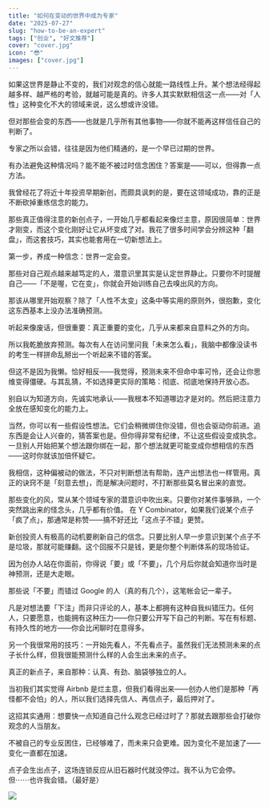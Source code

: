 ```yaml
---
title: "如何在变动的世界中成为专家"
date: "2025-07-27"
slug: "how-to-be-an-expert"
tags: ["创业", "好文推荐"]
cover: "cover.jpg"
icon: "😎"
images: ["cover.jpg"]
---
```

如果这世界是静止不变的，我们对观念的信心就能一路线性上升。某个想法经得起越多样、越严格的考验，就越可能是真的。许多人其实默默相信这一点——对「人性」这种变化不大的领域来说，这么想或许没错。



但对那些会变的东西——也就是几乎所有其他事物——你就不能再这样信任自己的判断了。



专家之所以会错，往往是因为他们精通的，是一个早已过期的世界。



有办法避免这种情况吗？能不能不被过时信念困住？答案是——可以，但得靠一点方法。



我曾经花了将近十年投资早期新创，而颇具讽刺的是，要在这领域成功，靠的正是不断砍掉重练信念的能力。



那些真正值得注意的新创点子，一开始几乎都看起来像烂主意，原因很简单：世界才刚变，而这个变化刚好让它从坏变成了对。我花了很多时间学会分辨这种「翻盘」，而这套技巧，其实也能套用在一切新想法上。



第一步，养成一种信念：世界一定会变。



那些对自己观点越来越笃定的人，潜意识里其实是认定世界静止。只要你不时提醒自己——「不是喔，它在变」，你就会开始训练自己去嗅出风的方向。



那该从哪里开始观察？除了「人性不太变」这条中等实用的原则外，很抱歉，变化这东西基本上没办法准确预测。



听起来像废话，但很重要：真正重要的变化，几乎从来都来自意料之外的方向。



所以我乾脆放弃预测。每次有人在访问里问我「未来怎么看」，我脑中都像没读书的考生一样拼命乱掰出一个听起来不错的答案。



但这不是因为我懒。恰好相反——我觉得，预测未来不但命中率可怜，还会让你思维变得僵硬。与其乱猜，不如选择更实际的策略：彻底、彻底地保持开放心态。



别自以为知道方向，先诚实地承认——我根本不知道哪边才是对的。然后把注意力全放在感知变化的能力上。



当然，你可以有一些假设性想法。它们会稍微绑住你没错，但也会驱动你前进。追东西是会让人兴奋的，猜答案也是。但你得非常有纪律，不让这些假设变成执念。
一旦别人开始把某个想法跟你绑在一起，那个想法就更可能变成你想相信的东西——这时你就该加倍怀疑它。



我相信，这种偏被动的做法，不只对判断想法有帮助，连产出想法也一样管用。真正的诀窍不是「刻意去想」，而是解决问题时，不打断那些莫名冒出来的直觉。



那些变化的风，常从某个领域专家的潜意识中吹出来。只要你对某件事够熟，一个突然跳出来的怪念头，几乎都有价值。
在 Y Combinator，如果我们说某个点子「疯了点」，那通常是称赞——搞不好还比「这点子不错」更赞。



新创投资人有极高的动机要刷新自己的信念。只要比别人早一步意识到某个点子不是垃圾，那就可能赚翻。这个回报不只是钱，更是你整个判断体系的现场验证。



因为创办人站在你面前，你得说「要」或「不要」，几个月后你就会知道你当时是神预测，还是大走眼。



那些说「不要」而错过 Google 的人（真的有几个），这笔帐会记一辈子。



凡是对想法要「下注」而非只评论的人，基本上都拥有这种自我纠错压力。任何人，只要愿意，也能拥有这种压力——你只要公开写下自己的判断。写在有标题、有持久性的地方——你会比闲聊时在意得多。



另一个我很常用的技巧：一开始先看人，不先看点子。虽然我们无法预测未来的点子长什么样，但我很能预测什么样的人会生出未来的点子。



真正的新点子，来自那种：认真、有劲、脑袋够独立的人。



当初我们其实觉得 Airbnb 是烂主意，但我们看得出来——创办人他们是那种「再怪都不会怕」的人，所以我们选择先信人、再信点子，最后押对了。



这招其实通用：想要快一点知道自己什么观念已经过时了？那就去跟那些会打破你观念的人当朋友。



不被自己的专业反困住，已经够难了，而未来只会更难。因为变化不是加速了——变化一直都在加速。



点子会生出点子，这场连锁反应从旧石器时代就没停过。我不认为它会停。
但⋯⋯也许我会错。（最好是）




![](https://prod-files-secure.s3.us-west-2.amazonaws.com/112d0858-5090-4d34-a606-b75eb8d65fd2/46476355-9cf3-4e99-9b7a-3531bc426380/1000202064.png?X-Amz-Algorithm=AWS4-HMAC-SHA256&X-Amz-Content-Sha256=UNSIGNED-PAYLOAD&X-Amz-Credential=ASIAZI2LB466XWQEVZBX%2F20251022%2Fus-west-2%2Fs3%2Faws4_request&X-Amz-Date=20251022T034046Z&X-Amz-Expires=3600&X-Amz-Security-Token=IQoJb3JpZ2luX2VjEGoaCXVzLXdlc3QtMiJIMEYCIQCFSkE1jy7vGvThdUxVFuKjggVv9Lh4wJ49oEMjMpk5kwIhAN4a7ed8n9GweAjju6FRsuheq6BTUzgYtg3dEoagw%2B%2BwKv8DCCMQABoMNjM3NDIzMTgzODA1Igz%2FGG4Dca0KkIoXx1cq3AOedcgrnPs0LsveuMS5B06oNDb4QniCljrIQpB4y8IYkoud8HYo%2B6VoR0ezUTU%2F%2FdDhq%2BgytW2d3A4hW7ZPwfXFVHAQUHrQUsQyn8FfISWrfSt7O0AIjuCOMcSfHA%2BHUiGzxNZ6SvTLWc%2BEugjKJq6ekbB965UwZqVp8axFgHdlidcefZnyNINTUhOQ3MXFqYsdXQ3H8ME%2FjljQDoSZe9rc5pC8TktPk08V3DS3qSIJO%2FZg65dJrnQRZ5TxHg4qgPhREXGB%2F6bIcpkheu732Dd3hKZemhQMpXfAomPsc5F0ZMGwp%2FRiT7%2FIB72Pk5zowSk%2BrH%2FqtlrKYA3TB5nDQ6PXyZqhS2D58tuEXn9DJNZnT2E90qXftmuPP5CWd3b3APGZ%2B6JArJUNSzd4JJYeLTBd02zpnS4%2FtXg2WV7nIZxDX08xl5pG%2BczEiwUk1VcAgY191F9%2BBL5Jqedy4NYdnS7efrZvTIEa1cYwg2WT9Q6di6POs83DkP7PMNNLA6Fsqhk%2Bi1GTm4W%2Bu42x1OVZ9A6MXifjmCX6bsmRgF83f2GbNvg9cWZ0tyjD9ODw6Z8shfZ0PH%2FwKXbEhnD4Yrcbm%2BBFiEPW%2BudcH1gUBdjZXsuyLb%2BnGlfRnRiTYCdzizD56ODHBjqkAXNjWQgSY7yN8Dle3yTTwgeEq9t5dogsSuWZaCOyNhxMlWlArkksFwDns7H55U1KPNSZPNUScI7JKHXKoOFJYg8R2uulXN6toZ9%2BIidiBnQygvsVE%2BBABeZuqJ7Xq0BKlE1N8%2BhjhoDY62CPZoC99w%2BMi8PonPSY%2F4v6cq7d8AbNc%2Frlvcj3Jq6dfJCC7zzSuvwu7dt4ME0ZZcExZP0s4q1x3hVy&X-Amz-Signature=10a89da848026476bf86d4a0d9d942b0621d88259164ac9acefcc588517b8284&X-Amz-SignedHeaders=host&x-amz-checksum-mode=ENABLED&x-id=GetObject)

